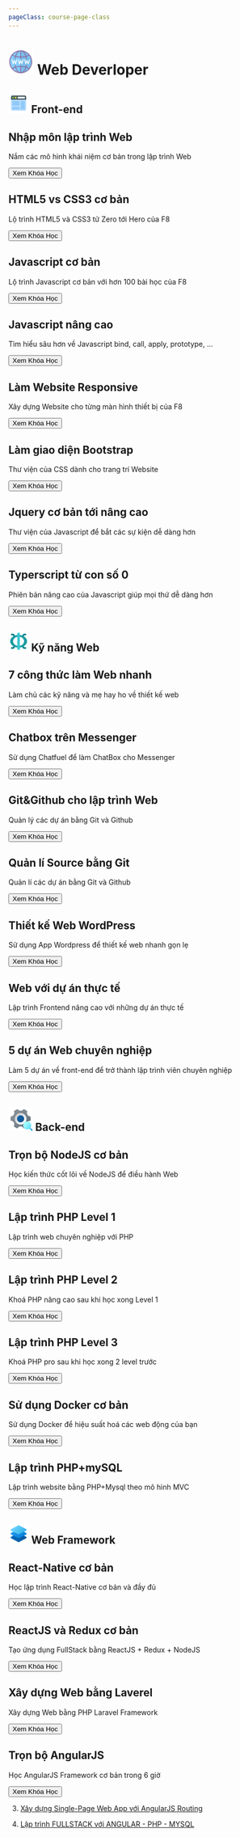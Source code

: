 ```yaml
---
pageClass: course-page-class
---
```


# <img src="https://raw.githubusercontent.com/Zenfection/Image/master/2021/09/03-17-58-50-23-23-54-10-icons8_website_64px.png" width="50"> Web Deverloper

## <img src="https://raw.githubusercontent.com/Zenfection/Image/master/2021/09/03-18-02-28-icons8-web.png" width="40"> Front-end

<main class="zencourse">
  <div class="zencard" style='background-image: url(/images/docs/course/web/1/1.png);'>
  <div class="content">
    <h2 class="zentitle">Nhập môn lập trình Web</h2>
    <p class="copy">Nắm các mô hình khái niệm cơ bản trong lập trình Web</p>
    <a href="https://fullstack.edu.vn/courses/lessons-for-newbie" target=”_blank”><button class="zenbtn">Xem Khóa Học</button></a>
    </div>
  </div>

  <div class="zencard" style='background-image: url(/images/docs/course/web/1/2.png);'>
    <div class="content">
      <h2 class="zentitle">HTML5 vs CSS3 cơ bản</h2>
      <p class="copy">Lộ trình HTML5 và CSS3 tử Zero tới Hero của F8</p>
      <a href="https://fullstack.edu.vn/courses/html-css" target=”_blank”><button class="zenbtn">Xem Khóa Học</button></a>
    </div>
  </div>

  <div class="zencard" style="background-image: url(/images/docs/course/web/1/3.png);">
    <div class="content">
      <h2 class="zentitle">Javascript cơ bản</h2>
      <p class="copy">Lộ trình Javascript cơ bản với hơn 100 bài học của F8</p>
      <a href="https://fullstack.edu.vn/courses/javascript-co-ban" target=”_blank”><button class="zenbtn">Xem Khóa Học</button></a>
    </div>
  </div>

  <div class="zencard" style="background-image: url(/images/docs/course/web/1/4.png);">
    <div class="content">
        <h2 class="zentitle">Javascript nâng cao</h2>
        <p class="copy">Tìm hiểu sâu hơn về Javascript bind, call, apply, prototype, ...</p>
        <a href="https://fullstack.edu.vn/courses/javascript-nang-cao" target=”_blank”><button class="zenbtn">Xem Khóa Học</button></a>
    </div>
  </div>
</main>

<main class="zencourse">

  <div class="zencard" style='background-image: url(/images/docs/course/web/1/5.png);'>
    <div class="content">
      <h2 class="zentitle">Làm Website Responsive</h2>
      <p class="copy">Xây dựng Website cho từng màn hình thiết bị của F8</p>
      <a href="https://fullstack.edu.vn/courses/responsive-web-design" target=”_blank”><button class="zenbtn">Xem Khóa Học</button></a>
    </div>
  </div>

  <div class="zencard" style="background-image: url(/images/docs/course/web/1/6.png);">
    <div class="content">
      <h2 class="zentitle">Làm giao diện Bootstrap</h2>
      <p class="copy">Thư viện của CSS dành cho trang trí Website</p>
      <a href="https://drive.google.com/drive/folders/1Rs9WHEe-IG1n7udFkpBIiy0EZ5SH1Uei?usp=sharing" target=”_blank”><button class="zenbtn">Xem Khóa Học</button></a>
    </div>
  </div>

  <div class="zencard" style="background-image: url(/images/docs/course/web/1/7.png);">
    <div class="content">
      <h2 class="zentitle">Jquery cơ bản tới nâng cao</h2>
      <p class="copy">Thư viện của Javascript để bắt các sự kiện dễ dàng hơn</p>
      <a href="https://drive.google.com/drive/folders/1Zj3V3n4VpUbuHsZNjv4uy7bE1xrjW2JP?usp=sharing" target=”_blank”><button class="zenbtn">Xem Khóa Học</button></a>
    </div>
  </div>

  <div class="zencard" style="background-image: url(/images/docs/course/web/1/8.png);">
    <div class="content">
      <h2 class="zentitle">Typerscript từ con số 0</h2>
      <p class="copy">Phiên bản nâng cao của Javascript giúp mọi thứ dễ dàng hơn</p>
      <a href="https://drive.google.com/drive/folders/1hzWE3twA3UCcV4fEG2R5cBLhxLzR7VwX?usp=sharing" target=”_blank”><button class="zenbtn">Xem Khóa Học</button></a>
    </div>
  </div>

</main>
  
## <img src="https://raw.githubusercontent.com/Zenfection/Image/master/2021/09/03-18-04-41-icons8-perseverance.png" width="40"> Kỹ năng Web

<main class="zencourse">
  <div class="zencard" style='background-image: url(/images/docs/course/web/2/1.png);'>
    <div class="content">
      <h2 class="zentitle">7 công thức làm Web nhanh</h2>
      <p class="copy">Làm chủ các kỹ năng và mẹ hay ho về thiết kế web</p>
      <a href="https://drive.google.com/drive/folders/1HtlXNVFqtFC9LNgAYG60-gh4x9YE3MqO?usp=sharing" target=”_blank”><button class="zenbtn">Xem Khóa Học</button></a>
    </div>
  </div>

  <div class="zencard" style="background-image: url(/images/docs/course/web/2/2.png);">
      <div class="content">
        <h2 class="zentitle">Chatbox trên Messenger</h2>
        <p class="copy">Sử dụng Chatfuel để làm ChatBox cho Messenger</p>
        <a href="https://drive.google.com/drive/folders/1yIQ8eg3uEly-XYZ67vZlCJn2gN-9xpar?usp=sharing" target=”_blank”><button class="zenbtn">Xem Khóa Học</button></a>
      </div>
    </div>

  <div class="zencard" style="background-image: url(/images/docs/course/web/2/3.png);">
      <div class="content">
        <h2 class="zentitle">Git&Github cho lập trình Web</h2>
        <p class="copy">Quản lý các dự án bằng Git và Github</p>
        <a href="https://drive.google.com/drive/folders/1Qm6j5MJ1XcZ9fTnUzAW_qRooDganwpRh?usp=sharing" target=”_blank”><button class="zenbtn">Xem Khóa Học</button></a>
      </div>
    </div>
    
  <div class="zencard" style="background-image: url(/images/docs/course/web/2/4.png);">
      <div class="content">
        <h2 class="zentitle">Quản lí Source bằng Git</h2>
        <p class="copy">Quản lí các dự án bằng Git và Github </p>
        <a href="https://drive.google.com/drive/folders/1hzWE3twA3UCcV4fEG2R5cBLhxLzR7VwX?usp=sharing" target=”_blank”><button class="zenbtn">Xem Khóa Học</button></a>
      </div>
    </div>
</main>

<main class="zencourse">
  <div class="zencard" style='background-image: url(/images/docs/course/web/2/5.png);'>
    <div class="content">
      <h2 class="zentitle">Thiết kế Web WordPress</h2>
      <p class="copy">Sử dụng App Wordpress để thiết kế web nhanh gọn lẹ</p>
      <a href="https://drive.google.com/drive/folders/1iu-AaQM-aKOvjzaPClJLOkhdGIVUumEB?usp=sharing" target=”_blank”><button class="zenbtn">Xem Khóa Học</button></a>
    </div>
  </div>

  <div class="zencard" style='background-image: url(/images/docs/course/web/2/6.png);'>
    <div class="content">
      <h2 class="zentitle">Web với dự án thực tế</h2>
      <p class="copy">Lập trình Frontend nâng cao với những dự án thực tế</p>
      <a href="https://drive.google.com/drive/folders/1NE7Q3_D2Sg8JJYnaA8I4tLgUJM-Ng2Yp?usp=sharing" target=”_blank”><button class="zenbtn">Xem Khóa Học</button></a>
    </div>
  </div>

  <div class="zencard" style='background-image: url(/images/docs/course/web/2/7.png);'>
    <div class="content">
      <h2 class="zentitle">5 dự án Web chuyên nghiệp</h2>
      <p class="copy">Làm 5 dự án về front-end để trở thành lập trình viên chuyên nghiệp</p>
      <a href="https://drive.google.com/drive/folders/1LNAHAQ2FCLTpu7r-hw5su9TkM9B4cqBR?usp=sharing" target=”_blank”><button class="zenbtn">Xem Khóa Học</button></a>
    </div>
  </div>
</main>

## <img src="https://raw.githubusercontent.com/Zenfection/Image/master/2021/09/03-18-03-26-icons8-advanced_search.png"> Back-end

<main class="zencourse">
  <div class="zencard" style='background-image: url(/images/docs/course/web/3/1.png);'>
    <div class="content">
      <h2 class="zentitle">Trọn bộ NodeJS cơ bản</h2>
      <p class="copy">Học kiến thức cốt lõi về NodeJS để điều hành Web</p>
      <a href="https://drive.google.com/drive/folders/19bgXz8YREty29qL_fNopMDqdddeKajz6?usp=sharing" target=”_blank”><button class="zenbtn">Xem Khóa Học</button></a>
    </div>
  </div>
  
  <div class="zencard" style='background-image: url(/images/docs/course/web/3/2.png);'>
    <div class="content">
      <h2 class="zentitle">Lập trình PHP Level 1</h2>
      <p class="copy">Lập trình web chuyên nghiệp với PHP</p>
      <a href="https://drive.google.com/drive/folders/1Ob7qlkmDXXrECQhcueHb_K3npRbzG7o1?usp=sharing" target=”_blank”><button class="zenbtn">Xem Khóa Học</button></a>
    </div>
  </div>

  <div class="zencard" style='background-image: url(/images/docs/course/web/3/3.png);'>
    <div class="content">
      <h2 class="zentitle">Lập trình PHP Level 2</h2>
      <p class="copy">Khoá PHP nâng cao sau khi học xong Level 1</p>
      <a href="https://drive.google.com/drive/folders/1hyxsmdBqrs5BDbk6vVoiurs9yLTJQ87T?usp=sharing" target=”_blank”><button class="zenbtn">Xem Khóa Học</button></a>
    </div>
  </div>

  <div class="zencard" style='background-image: url(/images/docs/course/web/3/4.png);'>
    <div class="content">
      <h2 class="zentitle">Lập trình PHP Level 3</h2>
      <p class="copy">Khoá PHP pro sau khi học xong 2 level trước</p>
      <a href="https://drive.google.com/drive/folders/1-u80aHmKyoa7IK25ME5pF2SOqN8_8e7E?usp=sharing" target=”_blank”><button class="zenbtn">Xem Khóa Học</button></a>
    </div>
  </div>
</main>

<main class="zencourse">
  <div class="zencard" style='background-image: url(/images/docs/course/web/3/5.png);'>
    <div class="content">
      <h2 class="zentitle">Sử dụng Docker cơ bản</h2>
      <p class="copy">Sử dụng Docker để hiệu suất hoá các web động của bạn</p>
      <a href="https://drive.google.com/drive/folders/1B9phBDuZ2-KUanAe3I5p9rNHR-F1ojmE?usp=sharing" target=”_blank”><button class="zenbtn">Xem Khóa Học</button></a>
    </div>
  </div>

  <div class="zencard" style='background-image: url(/images/docs/course/web/3/6.png);'>
    <div class="content">
      <h2 class="zentitle">Lập trình PHP+mySQL</h2>
      <p class="copy">Lập trình website bằng PHP+Mysql theo mô hình MVC</p>
      <a href="https://drive.google.com/drive/folders/1QZfJK4Xp1e3WkPNaK3cU__daBFizgSNK?usp=sharing" target=”_blank”><button class="zenbtn">Xem Khóa Học</button></a>
    </div>
  </div>
</main>

## <img src="https://raw.githubusercontent.com/Zenfection/Image/master/2021/09/03-18-03-11-icons8-apps_tab.png" width="40"> Web Framework 

<main class="zencourse">
  <div class="zencard" style='background-image: url(/images/docs/course/web/4/1.png);'>
    <div class="content">
      <h2 class="zentitle">React-Native cơ bản</h2>
      <p class="copy">Học lập trình React-Native cơ bản và đầy đủ</p>
      <a href="https://drive.google.com/drive/folders/1NgzxWnAU8EA7N5Nar0AUIF8G0XqhI3dH?usp=sharing" target=”_blank”><button class="zenbtn">Xem Khóa Học</button></a>
    </div>
  </div>
  <div class="zencard" style='background-image: url(/images/docs/course/web/4/2.png);'>
    <div class="content">
      <h2 class="zentitle">ReactJS và Redux cơ bản</h2>
      <p class="copy">Tạo ứng dụng FullStack bằng ReactJS + Redux + NodeJS</p>
      <a href="https://drive.google.com/drive/folders/1g0Gkr99-V-19dYffo8NvPeR1JXgkFtBI?usp=sharing" target=”_blank”><button class="zenbtn">Xem Khóa Học</button></a>
    </div>
  </div>
   <div class="zencard" style='background-image: url(/images/docs/course/web/4/3.png);'>
    <div class="content">
      <h2 class="zentitle">Xây dựng Web bằng Laverel</h2>
      <p class="copy">Xây dựng Web bằng PHP Laravel Framework</p>
      <a href="https://drive.google.com/drive/folders/1iVPRS-lUky79YDHy48FYuhqWRIdZok2d?usp=sharing" target=”_blank”><button class="zenbtn">Xem Khóa Học</button></a>
    </div>
  </div>
  <div class="zencard" style='background-image: url(/images/docs/course/web/4/4.png);'>
    <div class="content">
      <h2 class="zentitle">Trọn bộ AngularJS</h2>
      <p class="copy">Học AngularJS Framework cơ bản trong 6 giờ</p>
      <a href="https://drive.google.com/drive/folders/10o1C5hrR_kuSZU3cxMnxAYiB5wB0nEjx?usp=sharin" target=”_blank”><button class="zenbtn">Xem Khóa Học</button></a>
    </div>
  </div>
</main>

3. [Xây dựng Single-Page Web App với AngularJS Routing](https://drive.google.com/drive/folders/1kz94BxhMtahXPCbzpy-vBSqrQmKvjoo-?usp=sharing)

6. [Lập trình FULLSTACK với ANGULAR - PHP - MYSQL](https://drive.google.com/drive/folders/1gnku9TfmO5_h4gj-YAEG4W82RAerynQm?usp=sharing)

<comment/>


 